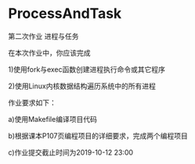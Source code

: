 # ProcessAndTask
第二次作业
进程与任务

在本次作业中，你应该完成

1)使用fork与exec函数创建进程执行命令或其它程序

2)使用Linux内核数据结构遍历系统中的所有进程

作业要求如下：

a)使用Makefile编译项目代码

b)根据课本P107页编程项目的详细要求，完成两个编程项目

c)作业提交截止时间为2019-10-12 23:00
